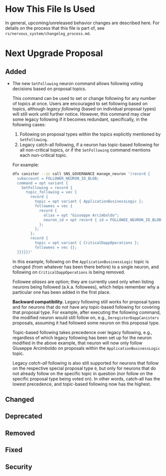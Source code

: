 # How This File Is Used

In general, upcoming/unreleased behavior changes are described here. For details
on the process that this file is part of, see
`rs/nervous_system/changelog_process.md`.


# Next Upgrade Proposal

## Added

* The new `SetFollowing` neuron command allows following voting decisions based on proposal topics.

    This command can be used to set or change following for any number of topics at once. Users
    are encouraged to set following based on topics, although _legacy following_ (based on
    individual proposal types) will still work until further notice. However, this command may clear
    some legacy following if it becomes redundant, specifically, in the following cases:

    1. Following on proposal types within the topics explicitly mentioned by `SetFollowing`.
    2. Legacy catch-all following, if a neuron has topic-based following for all non-critical
       topics, or if the `SetFollowing` command mentions each non-critical topic.

    For example:

    ```bash
    dfx canister --ic call SNS_GOVERNANCE manage_neuron '(record {
      subaccount = FOLLOWER_NEURON_ID_BLOB;
      command = opt variant {
        SetFollowing = record {
          topic_following = vec {
            record {
              topic = opt variant { ApplicationBusinessLogic };
              followees = vec {
                record {
                  alias = opt "Giuseppe Arcimboldo";
                  neuron_id = opt record { id = FOLLOWEE_NEURON_ID_BLOB };
                };
              };
            };
            record {
              topic = opt variant { CriticalDappOperations };
              followees = vec {};
      }}}}})'
    ```

    In this example, following on the `ApplicationBusinessLogic` topic is changed (from whatever has
    been there before) to a single neuron, and following on `CriticalDappOperations` is being
    removed.

    Followee _aliases_ are option; they are currently used only when listing neurons being followed
    (a.k.a. followees), which helps remember why a particular one has been added in the first place.

    **Backward compatibility.**
    Legacy following still works for proposal types and for neurons that do not have any topic-based
    following for covering that proposal type. For example, after executing the following command,
    the modified neuron would still follow on, e.g., `DeregisterDappCanisters` proposals, assuming
    it had followed some neuron on this proposal type.

    Topic-based following takes precedence over legacy following, e.g., regardless of which
    legacy following has been set up for the neuron modified in the above example, that neuron will
    now only follow Giuseppe Arcimboldo on proposals within the `ApplicationBusinessLogic` topic.

    Legacy _catch-all_ following is also still supported for neurons that follow on the respective
    special proposal type `0`, but only for neurons that do not already follow on the specific topic
    in question (nor follow on the specific proposal type being voted on). In other words, catch-all
    has the lowest precedence, and topic-based following now has the highest.

## Changed

## Deprecated

## Removed

## Fixed

## Security
